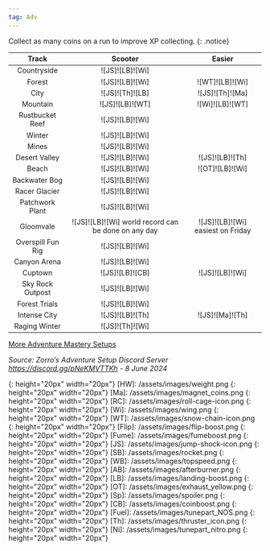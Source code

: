```yaml
---
tag: Adv
---
```

Collect as many coins on a run to improve XP collecting.
{: .notice}  

Track | Scooter | Easier
:--: | :--: | :--:
Countryside | ![JS]![LB]![Wi] | 
Forest | ![JS]![LB]![Wi] | ![WT]![LB]![Wi]
City | ![JS]![Th]![LB] | ![JS]![Th]![Ma]
Mountain | ![JS]![LB]![WT] | ![Wi]![LB]![WT]
Rustbucket Reef | ![JS]![LB]![Wi] | 
Winter | ![JS]![LB]![Wi] | 
Mines | ![JS]![LB]![Wi] | 
Desert Valley | ![JS]![LB]![Wi] | ![JS]![LB]![Th]
Beach | ![JS]![LB]![Wi] | ![OT]![LB]![Wi]
Backwater Bog | ![JS]![LB]![Wi] | 
Racer Glacier | ![JS]![LB]![Wi] | 
Patchwork Plant | ![JS]![LB]![Wi] | 
Gloomvale | ![JS]![LB]![Wi] world record can be done on any day | ![JS]![LB]![Wi] easiest on Friday
Overspill Fun Rig | ![JS]![LB]![Wi] | 
Canyon Arena | ![JS]![LB]![Wi] | 
Cuptown | ![JS]![LB]![CB] | ![JS]![LB]![Wi]
Sky Rock Outpost | ![JS]![LB]![Wi] | 
Forest Trials | ![JS]![LB]![Wi] | 
Intense City | ![JS]![LB]![Th] | ![JS]![Ma]![Th]
Raging Winter | ![JS]![Th]![Wi] | 
  
[More Adventure Mastery Setups](/info/#adventures)
  
*Source: Zorro’s Adventure Setup Discord Server https://discord.gg/pNeKMVTTKh - 8 June 2024*




[AC]: /assets/images/aircontrol.png
{: height="20px" width="20px"}
[HW]: /assets/images/weight.png
{: height="20px" width="20px"}
[Ma]: /assets/images/magnet_coins.png
{: height="20px" width="20px"}
[RC]: /assets/images/roll-cage-icon.png
{: height="20px" width="20px"}
[Wi]: /assets/images/wing.png
{: height="20px" width="20px"}
[WT]: /assets/images/snow-chain-icon.png
{: height="20px" width="20px"}
[Flip]: /assets/images/flip-boost.png
{: height="20px" width="20px"}
[Fume]: /assets/images/fumeboost.png
{: height="20px" width="20px"}
[JS]: /assets/images/jump-shock-icon.png
{: height="20px" width="20px"}
[SB]: /assets/images/rocket.png
{: height="20px" width="20px"}
[WB]: /assets/images/topspeed.png
{: height="20px" width="20px"}
[AB]: /assets/images/afterburner.png
{: height="20px" width="20px"}
[LB]: /assets/images/landing-boost.png
{: height="20px" width="20px"}
[OT]: /assets/images/exhaust_yellow.png
{: height="20px" width="20px"}
[Sp]: /assets/images/spoiler.png
{: height="20px" width="20px"}
[CB]: /assets/images/coinboost.png
{: height="20px" width="20px"}
[Fuel]: /assets/images/tunepart_NOS.png
{: height="20px" width="20px"}
[Th]: /assets/images/thruster_icon.png
{: height="20px" width="20px"}
[Ni]: /assets/images/tunepart_nitro.png
{: height="20px" width="20px"}
